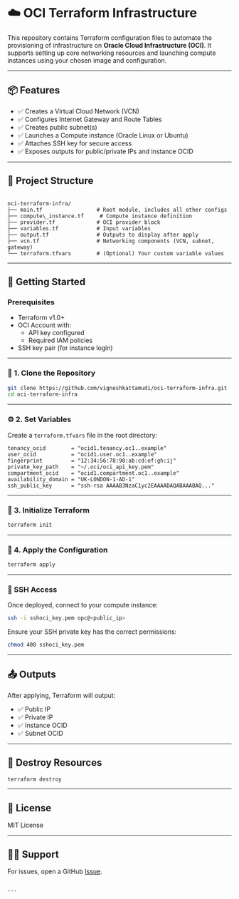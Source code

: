 # ☁️ OCI Terraform Infrastructure

This repository contains Terraform configuration files to automate the provisioning of infrastructure on **Oracle Cloud Infrastructure (OCI)**. It supports setting up core networking resources and launching compute instances using your chosen image and configuration.

---

## 📦 Features

- ✅ Creates a Virtual Cloud Network (VCN)
- ✅ Configures Internet Gateway and Route Tables
- ✅ Creates public subnet(s)
- ✅ Launches a Compute instance (Oracle Linux or Ubuntu)
- ✅ Attaches SSH key for secure access
- ✅ Exposes outputs for public/private IPs and instance OCID

---

## 📁 Project Structure

```

oci-terraform-infra/
├── main.tf                 # Root module, includes all other configs
├── compute\_instance.tf     # Compute instance definition
├── provider.tf             # OCI provider block
├── variables.tf            # Input variables
├── output.tf               # Outputs to display after apply
├── vcn.tf                  # Networking components (VCN, subnet, gateway)
└── terraform.tfvars        # (Optional) Your custom variable values

````

---

## 🚀 Getting Started

### Prerequisites

- Terraform v1.0+
- OCI Account with:
  - API key configured
  - Required IAM policies
- SSH key pair (for instance login)

---

### 🧰 1. Clone the Repository

```bash
git clone https://github.com/vigneshkattamudi/oci-terraform-infra.git
cd oci-terraform-infra
````

---

### ⚙️ 2. Set Variables

Create a `terraform.tfvars` file in the root directory:

```hcl
tenancy_ocid        = "ocid1.tenancy.oc1..example"
user_ocid           = "ocid1.user.oc1..example"
fingerprint         = "12:34:56:78:90:ab:cd:ef:gh:ij"
private_key_path    = "~/.oci/oci_api_key.pem"
compartment_ocid    = "ocid1.compartment.oc1..example"
availability_domain = "UK-LONDON-1-AD-1"
ssh_public_key      = "ssh-rsa AAAAB3NzaC1yc2EAAAADAQABAAABAQ..."
```

---

### 🔧 3. Initialize Terraform

```bash
terraform init
```

---

### 🚀 4. Apply the Configuration

```bash
terraform apply
```

---

### 🔐 SSH Access

Once deployed, connect to your compute instance:

```bash
ssh -i sshoci_key.pem opc@<public_ip>
```

Ensure your SSH private key has the correct permissions:

```bash
chmod 400 sshoci_key.pem
```

---

## 📤 Outputs

After applying, Terraform will output:

* ✅ Public IP
* ✅ Private IP
* ✅ Instance OCID
* ✅ Subnet OCID

---

## 🧹 Destroy Resources

```bash
terraform destroy
```

---

## 🧾 License

MIT License

---

## 🙋‍♂️ Support

For issues, open a GitHub [Issue](https://github.com/vigneshkattamudi/oci-terraform-infra/issues).

````

---